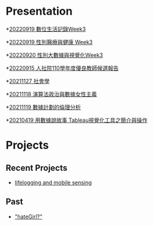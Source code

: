 # Presentation
*[20220919 數位生活記錄Week3](https://docs.google.com/presentation/d/e/2PACX-1vSuVjoJ6uUIy2h406BIPTSQun3x__yAvc2KJyhRksZ-GNDNj1VIqRMS81c8Y8b8b2VHHDLdkClA4ahW/pub?start=false&loop=false&delayms=3000)

*[20220919 性別醫療與健康 Week3]()

*[20220920 性別大數據與視覺化Week3]()

*[20220915 人社院110學年度優良教師候選報告]()

*[20211127 社會學]()

*[20211118 演算法政治與數據女性主義]()

*[20211119 數據計劃的倫理分析]()

*[20210419 用數據說故事 Tableau視覺化工具之簡介與操作]()


# Projects

## Recent Projects
* [lifelogging and mobile sensing]()

## Past
* ["hateGirl?"]()

